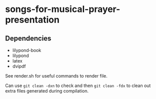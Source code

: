 # songs-for-musical-prayer-presentation

## Dependencies
* lilypond-book
* lilypond
* latex
* dvipdf

See render.sh for useful commands to render file.

Can use `git clean -dxn` to check and then `git clean -fdx` to clean out extra files generated during compilation.

